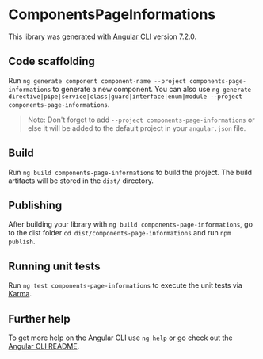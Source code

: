 # ComponentsPageInformations

This library was generated with [Angular CLI](https://github.com/angular/angular-cli) version 7.2.0.

## Code scaffolding

Run `ng generate component component-name --project components-page-informations` to generate a new component. You can also use `ng generate directive|pipe|service|class|guard|interface|enum|module --project components-page-informations`.

> Note: Don't forget to add `--project components-page-informations` or else it will be added to the default project in your `angular.json` file.

## Build

Run `ng build components-page-informations` to build the project. The build artifacts will be stored in the `dist/` directory.

## Publishing

After building your library with `ng build components-page-informations`, go to the dist folder `cd dist/components-page-informations` and run `npm publish`.

## Running unit tests

Run `ng test components-page-informations` to execute the unit tests via [Karma](https://karma-runner.github.io).

## Further help

To get more help on the Angular CLI use `ng help` or go check out the [Angular CLI README](https://github.com/angular/angular-cli/blob/master/README.md).
